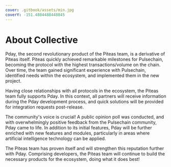 ```yaml
---
cover: .gitbook/assets/min.jpg
coverY: -151.4884488448845
---
```


# About Collective

Pday, the second revolutionary product of the Piteas team, is a derivative of Piteas itself. Piteas quickly achieved remarkable milestones for Pulsechain, becoming the protocol with the highest transactions/volume on the chain. Over time, the team gained significant experience with Pulsechain, identified needs within the ecosystem, and implemented them in the new project.

Having close relationships with all protocols in the ecosystem, the Piteas team fully supports Pday. In this context, all partners will receive information during the Pday development process, and quick solutions will be provided for integration requests post-release.

The community's voice is crucial! A public opinion poll was conducted, and with overwhelmingly positive feedback from the Pulsechain community, Pday came to life. In addition to its initial features, Pday will be further enriched with new features and modules, particularly in areas where artificial intelligence technology can be applied.

The Piteas team has proven itself and will strengthen this reputation further with Pday. Comprising developers, the Piteas team will continue to build the necessary products for the ecosystem, doing what it does best!
